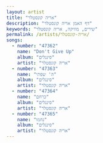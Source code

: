 ```yaml
---
layout: artist
title: "אריה קונסטלר"
description: "דף האמן אריה קונסטלר"
keywords: "שירים, מוזיקה, אריה קונסטלר"
permalink: /artists/אריה-קונסטלר/
songs:
  - number: "47362"
    name: "Don't Give Up"
    album: "סינגלים"
    artist: "אריה קונסטלר"
  - number: "47363"
    name: "ה' שפתי"
    album: "סינגלים"
    artist: "אריה קונסטלר"
  - number: "47364"
    name: "כרחם"
    album: "סינגלים"
    artist: "אריה קונסטלר"
  - number: "47365"
    name: "נחמו"
    album: "סינגלים"
    artist: "אריה קונסטלר"
---
```

